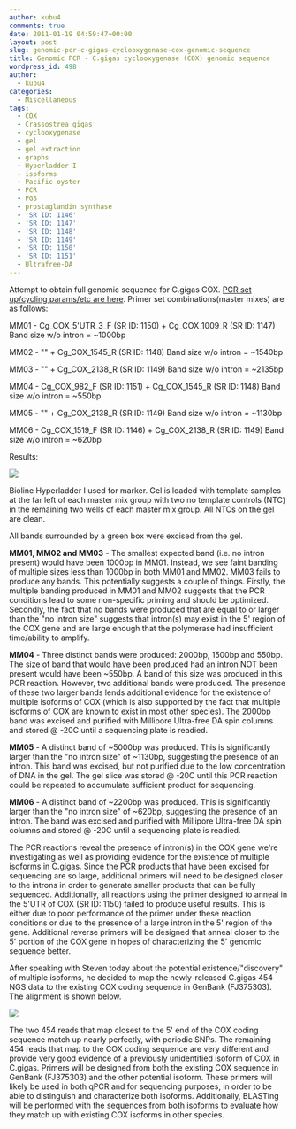 ```yaml
---
author: kubu4
comments: true
date: 2011-01-19 04:59:47+00:00
layout: post
slug: genomic-pcr-c-gigas-cyclooxygenase-cox-genomic-sequence
title: Genomic PCR - C.gigas cyclooxygenase (COX) genomic sequence
wordpress_id: 498
author:
  - kubu4
categories:
  - Miscellaneous
tags:
  - COX
  - Crassostrea gigas
  - cyclooxygenase
  - gel
  - gel extraction
  - graphs
  - Hyperladder I
  - isoforms
  - Pacific oyster
  - PCR
  - PGS
  - prostaglandin synthase
  - 'SR ID: 1146'
  - 'SR ID: 1147'
  - 'SR ID: 1148'
  - 'SR ID: 1149'
  - 'SR ID: 1150'
  - 'SR ID: 1151'
  - Ultrafree-DA
---
```


Attempt to obtain full genomic sequence for C.gigas COX. [PCR set up/cycling params/etc are here](http://eagle.fish.washington.edu/Arabidopsis/Notebook%20Workup%20Files/20110118-01.jpg). Primer set combinations(master mixes) are as follows:

MM01 - Cg_COX_5'UTR_3_F (SR ID: 1150) + Cg_COX_1009_R (SR ID: 1147) Band size w/o intron = ~1000bp

MM02 - "" + Cg_COX_1545_R (SR ID: 1148) Band size w/o intron = ~1540bp

MM03 - "" + Cg_COX_2138_R (SR ID: 1149) Band size w/o intron = ~2135bp

MM04 - Cg_COX_982_F (SR ID: 1151) + Cg_COX_1545_R (SR ID: 1148) Band size w/o intron = ~550bp

MM05 - "" + Cg_COX_2138_R (SR ID: 1149) Band size w/o intron = ~1130bp

MM06 - Cg_COX_1519_F (SR ID: 1146) + Cg_COX_2138_R (SR ID: 1149) Band size w/o intron = ~620bp

Results:

![](http://eagle.fish.washington.edu/Arabidopsis/20110118.jpg)

Bioline Hyperladder I used for marker. Gel is loaded with template samples at the far left of each master mix group with two no template controls (NTC) in the remaining two wells of each master mix group. All NTCs on the gel are clean.

All bands surrounded by a green box were excised from the gel.

**MM01, MM02 and MM03** - The smallest expected band (i.e. no intron present) would have been 1000bp in MM01. Instead, we see faint banding of multiple sizes less than 1000bp in both MM01 and MM02. MM03 fails to produce any bands. This potentially suggests a couple of things. Firstly, the multiple banding produced in MM01 and MM02 suggests that the PCR conditions lead to some non-specific priming and should be optimized. Secondly, the fact that no bands were produced that are equal to or larger than the "no intron size" suggests that intron(s) may exist in the 5' region of the COX gene and are large enough that the polymerase had insufficient time/ability to amplify.

**MM04** - Three distinct bands were produced: 2000bp, 1500bp and 550bp. The size of band that would have been produced had an intron NOT been present would have been ~550bp. A band of this size was produced in this PCR reaction. However, two additional bands were produced. The presence of these two larger bands lends additional evidence for the existence of multiple isoforms of COX (which is also supported by the fact that multiple isoforms of COX are known to exist in most other species). The 2000bp band was excised and purified with Millipore Ultra-free DA spin columns and stored @ -20C until a sequencing plate is readied.

**MM05** - A distinct band of ~5000bp was produced. This is significantly larger than the "no intron size" of ~1130bp, suggesting the presence of an intron. This band was excised, but not purified due to the low concentration of DNA in the gel. The gel slice was stored @ -20C until this PCR reaction could be repeated to accumulate sufficient product for sequencing.

**MM06** - A distinct band of ~2200bp was produced. This is significantly larger than the "no intron size" of ~620bp, suggesting the presence of an intron. The band was excised and purified with Millipore Ultra-free DA spin columns and stored @ -20C until a sequencing plate is readied.

The PCR reactions reveal the presence of intron(s) in the COX gene we're investigating as well as providing evidence for the existence of multiple isoforms in C.gigas. Since the PCR products that have been excised for sequencing are so large, additional primers will need to be designed closer to the introns in order to generate smaller products that can be fully sequenced. Additionally, all reactions using the primer designed to anneal in the 5'UTR of COX (SR ID: 1150) failed to produce useful results. This is either due to poor performance of the primer under these reaction conditions or due to the presence of a large intron in the 5' region of the gene. Additional reverse primers will be designed that anneal closer to the 5' portion of the COX gene in hopes of characterizing the 5' genomic sequence better.

After speaking with Steven today about the potential existence/"discovery" of multiple isoforms, he decided to map the newly-released C.gigas 454 NGS data to the existing COX coding sequence in GenBank (FJ375303). The alignment is shown below.

![](http://eagle.fish.washington.edu/Arabidopsis/20110119%20CLC%20Genomics%20Gigas%20COX%20454%20Alignment.jpg)

The two 454 reads that map closest to the 5' end of the COX coding sequence match up nearly perfectly, with periodic SNPs. The remaining 454 reads that map to the COX coding sequence are very different and provide very good evidence of a previously unidentified isoform of COX in C.gigas. Primers will be designed from both the existing COX sequence in GenBank (FJ375303) and the other potential isoform. These primers will likely be used in both qPCR and for sequencing purposes, in order to be able to distinguish and characterize both isoforms. Additionally, BLASTing will be performed with the sequences from both isoforms to evaluate how they match up with existing COX isoforms in other species.
